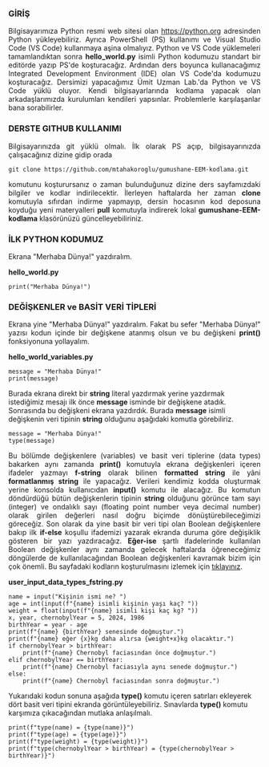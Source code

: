 <h3>GİRİŞ</h3>
<p align="justify">Bilgisayarımıza Python resmi web sitesi olan <a href="https://python.org" target="_blank">https://python.org</a> adresinden Python yükleyebiliriz. Ayrıca PowerShell (PS) kullanımı ve Visual Studio Code (VS Code) kullanmaya aşina olmalıyız. Python ve VS Code yüklemeleri tamamlandıktan sonra <b>hello_world.py</b> isimli Python kodumuzu standart bir editörde yazıp PS'de koşturacağız. Ardından ders boyunca kullanacağımız Integrated Development Environment (IDE) olan VS Code'da kodumuzu koşturacağız. Dersimizi yapacağımız Ümit Uzman Lab.'da Python ve VS Code yüklü oluyor. Kendi bilgisayarlarında kodlama yapacak olan arkadaşlarımızda kurulumları kendileri yapsınlar. Problemlerle karşılaşanlar bana sorabilirler.</p>

<h3>DERSTE GITHUB KULLANIMI</h3>

<p align="justify">Bilgisayarınızda git yüklü olmalı. İlk olarak PS açıp, bilgisayarınızda çalışacağınız dizine gidip orada</p>

```
git clone https://github.com/mtahakoroglu/gumushane-EEM-kodlama.git
```

<p align="justify">komutunu koşturursanız o zaman bulunduğunuz dizine ders sayfamızdaki bilgiler ve kodlar indirilecektir. İlerleyen haftalarda her zaman <b>clone</b> komutuyla sıfırdan indirme yapmayıp, dersin hocasının kod deposuna koyduğu yeni materyalleri <b>pull</b> komutuyla indirerek lokal <b>gumushane-EEM-kodlama</b> klasörünüzü güncelleyebiliriniz.</p>

<h3>İLK PYTHON KODUMUZ</h3>

<p align="justify">Ekrana "Merhaba Dünya!" yazdıralım.</p>

<b>hello_world.py</b>

```
print("Merhaba Dünya!")
```

<h3>DEĞİŞKENLER ve BASİT VERİ TİPLERİ</h3>

<p align="justify">Ekrana yine "Merhaba Dünya!" yazdıralım. Fakat bu sefer "Merhaba Dünya!" yazısı kodun içinde bir değişkene atanmış olsun ve bu değişkeni <b>print()</b> fonksiyonuna yollayalım.</p>

<b>hello_world_variables.py</b>

```
message = "Merhaba Dünya!"
print(message)
```

<p>Burada ekrana direkt bir <b>string</b> literal yazdırmak yerine yazdırmak istediğimiz mesajı ilk önce <b>message</b> isminde bir değişkene atadık. Sonrasında bu değişkeni ekrana yazdırdık. Burada <b>message</b> isimli değişkenin veri tipinin <b>string</b> olduğunu aşağıdaki komutla görebiliriz.</p>

```
message = "Merhaba Dünya!"
type(message)
```

<p align="justify">Bu bölümde değişkenlere (variables) ve basit veri tiplerine (data types) bakarken aynı zamanda <b>print()</b> komutuyla ekrana değişkenleri içeren ifadeler yazmayı <b>f-string</b> olarak bilinen <b>formatted string</b> ile yâni <b>formatlanmış string</b> ile yapacağız. Verileri kendimiz kodda oluşturmak yerine konsolda kullanıcıdan <b>input()</b> komutu ile alacağız. Bu komutun döndürdüğü bütün değişkenlerin tipinin <b>string</b> olduğunu görünce tam sayı (integer) ve ondalıklı sayı (floating point number veya decimal number) olarak girilen değerleri nasıl doğru biçimde dönüştürebileceğimizi göreceğiz. Son olarak da yine basit bir veri tipi olan Boolean değişkenlere bakıp ilk <b>if-else</b> koşullu ifademizi yazarak ekranda duruma göre değişiklik gösteren bir yazı yazdıracağız. <b>Eğer-ise</b> şartlı ifadelerinde kullanılan Boolean değişkenler aynı zamanda gelecek haftalarda öğreneceğimiz döngülerde de kullanılacağından Boolean değişkenleri kavramak bizim için çok önemli. Bu sayfadaki kodların koşturulmasını izlemek için <a href="https://youtu.be/ld0Vp_i5u8o">tıklayınız</a>.</p>

<b>user_input_data_types_fstring.py</b>

```
name = input("Kişinin ismi ne? ")
age = int(input(f"{name} isimli kişinin yaşı kaç? "))
weight = float(input(f"{name} isimli kişi kaç kg? "))
x, year, chernobylYear = 5, 2024, 1986
birthYear = year - age
print(f"{name} {birthYear} senesinde doğmuştur.")
print(f"{name} eğer {x}kg daha alırsa {weight+x}kg olacaktır.")
if chernobylYear > birthYear:
    print(f"{name} Chernobyl faciasından önce doğmuştur.")
elif chernobylYear == birthYear:
    print(f"{name} Chernobyl faciasıyla aynı senede doğmuştur.")
else:
    print(f"{name} Chernobyl faciasından sonra doğmuştur.")
```

<p>Yukarıdaki kodun sonuna aşağıda <b>type()</b> komutu içeren satırları ekleyerek dört basit veri tipini ekranda görüntüleyebiliriz. Sınavlarda <b>type()</b> komutu karşımıza çıkacağından mutlaka anlaşılmalı.</p>

```
print(f"type(name) = {type(name)}")
print(f"type(age) = {type(age)}")
print(f"type(weight) = {type(weight)}")
print(f"type(chernobylYear > birthYear) = {type(chernobylYear > birthYear)}")
```